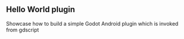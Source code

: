 ## Hello World plugin

Showcase how to build a simple Godot Android plugin which is invoked from gdscript
